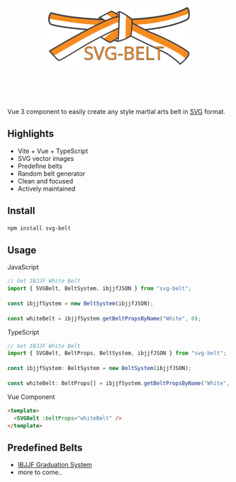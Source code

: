<h1 align="center">
	<br>
	<br>
	<img width="320" src="src/assets/svg-belt-logo.svg" alt="SVG-BELT">
	<br>
	<br>
	<br>
</h1>

Vue 3 component to easily create any style martial arts belt in [SVG](https://en.wikipedia.org/wiki/SVG) format.

## Highlights

- Vite + Vue + TypeScript
- SVG vector images
- Predefine belts
- Random belt generator
- Clean and focused
- Actively maintained

## Install

```sh
npm install svg-belt
```

## Usage

JavaScript

```js
// Get IBJJF White Belt
import { SVGBelt, BeltSystem, ibjjfJSON } from "svg-belt";

const ibjjfSystem = new BeltSystem(ibjjfJSON);

const whiteBelt = ibjjfSystem.getBeltPropsByName("White", 0);
```

TypeScript

```ts
// Get IBJJF White Belt
import { SVGBelt, BeltProps, BeltSystem, ibjjfJSON } from "svg-belt";

const ibjjfSystem: BeltSystem = new BeltSystem(ibjjfJSON);

const whiteBelt: BeltProps[] = ibjjfSystem.getBeltPropsByName("White", 0);
```

Vue Component

```html
<template>
  <SVGBelt :beltProps="whiteBelt" />
</template>
```

## Predefined Belts

- [IBJJF Graduation System](https://ibjjf.com/graduation-system)
- more to come..
